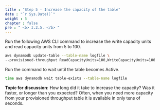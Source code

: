 ```yaml
---
title : "Step 5 - Increase the capacity of the table"
date : "`r Sys.Date()`"
weight : 5
chapter : false
pre : " <b> 3.2.5. </b> "
---
```

Run the following AWS CLI command to increase the write capacity units and read capacity units from 5 to 100.

```bash
aws dynamodb update-table --table-name logfile \
--provisioned-throughput ReadCapacityUnits=100,WriteCapacityUnits=100
```

Run the command to wait until the table becomes Active.

```bash
time aws dynamodb wait table-exists --table-name logfile
```

**Topic for discussion:** How long did it take to increase the capacity? Was it faster, or longer than you expected? Often, when you need more capacity from your provisioned throughput table it is available in only tens of seconds.